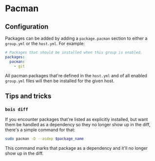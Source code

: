 # Pacman

## Configuration

Packages can be added by adding a `package.pacman` section to either a `group.yml` or the `host.yml`.
For example:

```yaml
# Packages that should be installed when this group is enabled.
packages:
  pacman:
    - git
```

All pacman packages that're defined in the `host.yml` and of all enabled `group.yml` files will then be installed for the given host.

## Tips and tricks

### `bois diff`

If you encounter packages that're listed as explicitly installed, but want them be handled as a dependency so they no longer show up in the diff, there's a simple command for that:

```sh
sudo pacman -D --asdep $package_name
```

This command marks that package as a dependency and it'll no longer show up in the diff.
